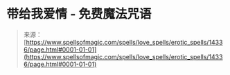 <!--yml

category: 未分类

date: 2024-06-12 18:53:15

-->

# 带给我爱情 - 免费魔法咒语

> 来源：[https://www.spellsofmagic.com/spells/love_spells/erotic_spells/14336/page.html#0001-01-01](https://www.spellsofmagic.com/spells/love_spells/erotic_spells/14336/page.html#0001-01-01)
